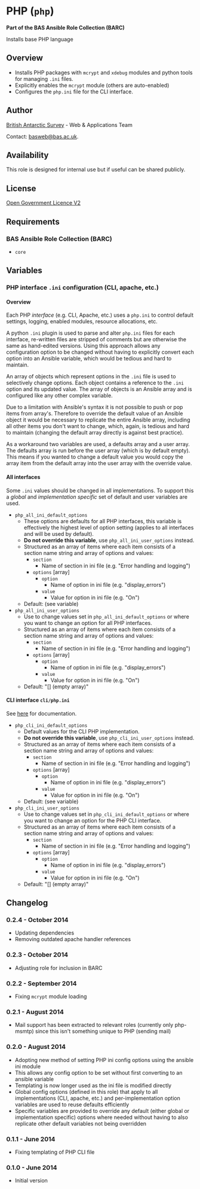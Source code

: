 # PHP (`php`)

**Part of the BAS Ansible Role Collection (BARC)**

Installs base PHP language

## Overview

* Installs PHP packages with `mcrypt` and `xdebug` modules and python tools for managing `.ini` files.
* Explicitly enables the `mcrypt` module (others are auto-enabled)
* Configures the `php.ini` file for the CLI interface.

## Author

[British Antarctic Survey](http://www.antarctica.ac.uk) - Web & Applications Team

Contact: [basweb@bas.ac.uk](mailto:basweb@bas.ac.uk).

## Availability

This role is designed for internal use but if useful can be shared publicly.

## License

[Open Government Licence V2](https://www.nationalarchives.gov.uk/doc/open-government-licence/version/2/)

## Requirements

### BAS Ansible Role Collection (BARC)

* `core`

## Variables

### PHP interface `.ini` configuration (CLI, apache, etc.)

#### Overview

Each PHP *interface* (e.g. CLI, Apache, etc.) uses a `php.ini` to control default settings, logging, enabled modules, resource allocations, etc.

A python `.ini` plugin is used to parse and alter `php.ini` files for each interface, re-written files are stripped of comments but are otherwise the same as hand-edited versions. Using this approach allows any configuration option to be changed without having to explicitly convert each option into an Ansible variable, which would be tedious and hard to maintain.

An array of objects which represent options in the `.ini` file is used to selectively change options. Each object contains a reference to the `.ini` option and its updated value. The array of objects is an Ansible array and is configured like any other complex variable.

Due to a limitation with Ansible's syntax it is not possible to push or pop items from  array's. Therefore to override the default value of an Ansible object it would be necessary to replicate the entire Ansible array, including all other items you don't want to change, which, again, is tedious and hard to maintain (changing the default array directly is against best practice).

As a workaround two variables are used, a defaults array and a user array. The defaults array is run before the user array (which is by default empty). This means if you wanted to change a default value you would copy the array item from the default array into the user array with the override value.

#### All interfaces

Some `.ini` values should be changed in all implementations. To support this a *global* and *implementation specific* set of default and user variables are used.

* `php_all_ini_default_options`
	* These options are defaults for all PHP interfaces, this variable is effectively the highest level of option setting (applies to all interfaces and will be used by default).
    * **Do not override this variable**, use `php_all_ini_user_options` instead.
    * Structured as an array of items where each item consists of a section name string and array of options and values:
        * `section`  
            * Name of section in ini file (e.g. "Error handling and logging")
        * `options` [array]
            * `option`
                * Name of option in ini file (e.g. "display_errors") 
            * `value`
                * Value for option in ini file (e.g. "On") 
    * Default: (see variable)
* `php_all_ini_user_options`
    * Use to change values set in `php_all_ini_default_options` or where you want to change an option for all PHP interfaces.
    * Structured as an array of items where each item consists of a section name string and array of options and values:
        * `section`  
            * Name of section in ini file (e.g. "Error handling and logging")
        * `options` [array]
            * `option`
                * Name of option in ini file (e.g. "display_errors") 
            * `value`
                * Value for option in ini file (e.g. "On") 
    * Default: "[]  (empty array)" 

#### CLI interface `cli/php.ini`

See [here](http://php.net/manual/en/ini.php) for documentation.

* `php_cli_ini_default_options`
    * Default values for the CLI PHP implementation.
    * **Do not override this variable**, use `php_cli_ini_user_options` instead.
    * Structured as an array of items where each item consists of a section name string and array of options and values:
        * `section`  
            * Name of section in ini file (e.g. "Error handling and logging")
        * `options` [array]
            * `option`
                * Name of option in ini file (e.g. "display_errors") 
            * `value`
                * Value for option in ini file (e.g. "On") 
    * Default: (see variable)
* `php_cli_ini_user_options`
    * Use to change values set in `php_cli_ini_default_options` or where you want to change an option for the PHP CLI interface.
    * Structured as an array of items where each item consists of a section name string and array of options and values:
        * `section`  
            * Name of section in ini file (e.g. "Error handling and logging")
        * `options` [array]
            * `option`
                * Name of option in ini file (e.g. "display_errors") 
            * `value`
                * Value for option in ini file (e.g. "On") 
    * Default: "[]  (empty array)" 

## Changelog

### 0.2.4 - October 2014

* Updating dependencies
* Removing outdated apache handler references

### 0.2.3 - October 2014

* Adjusting role for inclusion in BARC

### 0.2.2 - September 2014

* Fixing `mcrypt` module loading

### 0.2.1 - August 2014

* Mail support has been extracted to relevant roles (currently only php-msmtp) since this isn't something unique to PHP (sending mail)

### 0.2.0 - August 2014

* Adopting new method of setting PHP ini config options using the ansible ini module
* This allows any config option to be set without first converting to an ansible variable
* Templating is now longer used as the ini file is modified directly
* Global config options (defined in this role) that apply to all implementations (CLI, apache, etc.) and per-implementation option variables are used to reuse defaults efficiently
* Specific variables are provided to override any default (either global or implementation specific) options where needed without having to also replicate other default variables not being overridden

### 0.1.1 - June 2014

* Fixing templating of PHP CLI file

### 0.1.0 - June 2014

* Initial version







